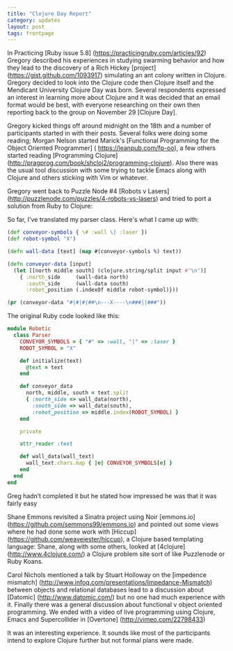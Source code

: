 ```yaml
---
title: "Clojure Day Report"
category: updates
layout: post
tags: frontpage
---
```


In Practicing  [Ruby issue 5.8] (https://practicingruby.com/articles/92)  Gregory described his experiences in studying swarming behavior and how they lead to the discovery of a Rich Hickey [project] (https://gist.github.com/1093917) simulating an ant colony written in Clojure. Gregory decided to look into the Clojure code then Clojure itself and the Mendicant University Clojure Day was born. Several respondents expressed an interest in learning more about Clojure and it was decided that an email format would be best, with everyone researching on their own then reporting back to the group on November 29 \[Clojure Day\].

Gregory kicked things off around midnight on the 18th and a number of participants started in with their posts.  Several folks were doing some reading; Morgan Nelson started Marick's [Functional Programming for the Object Oriented Programmer] (	https://leanpub.com/fp-oo), a few others started reading [Programming Clojure] (http://pragprog.com/book/shcloj2/programming-clojure). Also there was the usual tool discussion with some trying to tackle Emacs along with Clojure and others sticking with Vim or whatever.  

Gregory went back to Puzzle Node #4 [Robots v Lasers] (http://puzzlenode.com/puzzles/4-robots-vs-lasers) and tried to port a solution from Ruby to Clojure:

So far, I've translated my parser class. Here's what I came up with:

```clojure
(def conveyor-symbols { \# :wall \| :laser })
(def robot-symbol "X")

(defn wall-data [text] (map #(conveyor-symbols %) text))

(defn conveyor-data [input]
  (let [[north middle south] (clojure.string/split input #"\n")]
    { :north_side     (wall-data north)
      :south_side     (wall-data south)
      :robot_position (.indexOf middle robot-symbol)}))

(pr (conveyor-data "#|#|#|##\n---X----\n###||###"))
```

The original Ruby code looked like this:

```ruby
module Robotic
  class Parser
    CONVEYOR_SYMBOLS = { "#" => :wall, "|" => :laser }
    ROBOT_SYMBOL = "X"

    def initialize(text)
      @text = text
    end

    def conveyor_data
      north, middle, south = text.split
      { :north_side => wall_data(north),
        :south_side => wall_data(south),
        :robot_position => middle.index(ROBOT_SYMBOL) }
    end

    private

    attr_reader :text

    def wall_data(wall_text)
      wall_text.chars.map { |e| CONVEYOR_SYMBOLS[e] }
    end
  end
end
```

Greg hadn’t completed it but he stated how impressed he was that it was fairly easy

Shane Emmons revisited a Sinatra project using Noir [emmons.io] (https://github.com/semmons99/emmons.io) and pointed out some views where he had done some work with [Hiccup] (https://github.com/weavejester/hiccup), a Clojure based templating language: Shane, along with some others, looked at [4clojure] (http://www.4clojure.com/) a Clojure problem site sort of like Puzzlenode or Ruby Koans. 

Carol Nichols mentioned a talk by Stuart Holloway on the [impedence mismatch] (http://www.infoq.com/presentations/Impedance-Mismatch) between objects and relational databases lead to a discussion about [Datomic] (http://www.datomic.com/) but no one had much experience with it. Finally there was a general discussion about functional v object oriented programming.  We ended with a video of live programming using Clojure, Emacs and Supercollider in [Overtone] (http://vimeo.com/22798433)

It was an interesting experience. It sounds like most of the participants intend to explore Clojure further but not formal plans were made.